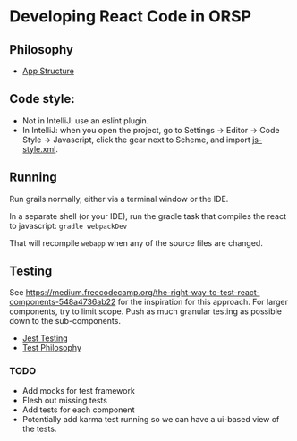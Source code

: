 # Developing React Code in ORSP

## Philosophy

* [App Structure](https://hackernoon.com/the-100-correct-way-to-structure-a-react-app-or-why-theres-no-such-thing-3ede534ef1ed)

## Code style:

* Not in IntelliJ: use an eslint plugin.
* In IntelliJ: when you open the project, go to Settings -> Editor -> Code Style -> Javascript, 
    click the gear next to Scheme, and import [js-style.xml](js-style.xml).

## Running
Run grails normally, either via a terminal window or the IDE.

In a separate shell (or your IDE), run the gradle task that compiles
the react to javascript: `gradle webpackDev`

That will recompile `webapp` when any of the source files are changed.

## Testing

See https://medium.freecodecamp.org/the-right-way-to-test-react-components-548a4736ab22 for
the inspiration for this approach. For larger components, try to limit scope. Push as much
granular testing as possible down to the sub-components. 

* [Jest Testing](https://jestjs.io/docs/en/expect)
* [Test Philosophy](https://medium.freecodecamp.org/the-right-way-to-test-react-components-548a4736ab22)

### TODO 
* Add mocks for test framework
* Flesh out missing tests
* Add tests for each component
* Potentially add karma test running so we can have a ui-based view of the tests. 